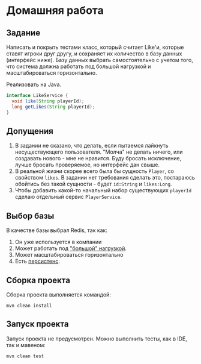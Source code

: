 # Домашняя работа
## Задание
Написать и покрыть тестами класс, который считает Like'и, 
которые ставят игроки друг другу, и сохраняет их количество в базу данных (интерфейс ниже).
Базу данных выбрать самостоятельно с учетом того, 
что система должна работать под большой нагрузкой и масштабироваться горизонтально. 

Реализовать на Java.
```java
interface LikeService {
  void like(String playerId);
  long getLikes(String playerId);
}
```
## Допущения
1. В задании не сказано, что делать, если пытаемся лайкнуть несуществующего пользователя.
    "Молча" не делать ничего, или создавать нового - мне не нравится. Буду бросать исключение,
    лучше бросать проверяемое, но интерфейс дан свыше.
2. В реальной жизни скорее всего была бы сущность `Player`, со свойством `likes`.
    В задании нет требования сделать это, постараюсь обойтись без такой сущности - 
    будет `id:String` и `likes:Long`.
3. Чтобы добавить какой-то начальный набор существующих `playerId` сделаю отдельный сервис `PlayerService`.

## Выбор базы
В качестве базы выбрал Redis, так как:
1. Он уже используется в компании
2. Может работать под ["большой" нагрузкой](https://redis.io/topics/benchmarks).
3. Может масштабироваться горизонтально
4. Есть [персистенс](https://redis.io/topics/persistence).


## Сборка проекта
Сборка проекта выполняется командой:
``` shell
mvn clean install
```
## Запуск проекта
Запуск проекта не предусмотрен. Можно выполнить тесты, как в IDE, так и мавеном:
```shell
mvn clean test
```